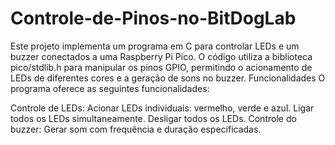 # Controle-de-Pinos-no-BitDogLab


Este projeto implementa um programa em C para controlar LEDs e um buzzer conectados a uma Raspberry Pi Pico. O código utiliza a biblioteca pico/stdlib.h para manipular os pinos GPIO, permitindo o acionamento de LEDs de diferentes cores e a geração de sons no buzzer.
Funcionalidades
O programa oferece as seguintes funcionalidades:

Controle de LEDs:
Acionar LEDs individuais: vermelho, verde e azul.
Ligar todos os LEDs simultaneamente.
Desligar todos os LEDs.
Controle do buzzer:
Gerar som com frequência e duração especificadas.

